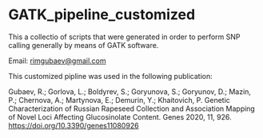 # GATK_pipeline_customized

This a collectio of scripts that were generated in order to perform SNP calling generally by means of GATK software.



Email: rimgubaev@gmail.com

This customized pipline was used in the following publication:

Gubaev, R.; Gorlova, L.; Boldyrev, S.; Goryunova, S.; Goryunov, D.; Mazin, P.; Chernova, A.; Martynova, E.; Demurin, Y.; Khaitovich, P. Genetic Characterization of Russian Rapeseed Collection and Association Mapping of Novel Loci Affecting Glucosinolate Content. Genes 2020, 11, 926. https://doi.org/10.3390/genes11080926 
